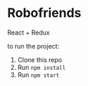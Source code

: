 # Robofriends
React + Redux

to run the project:

1. Clone this repo
2. Run `npm install`
3. Run `npm start`
